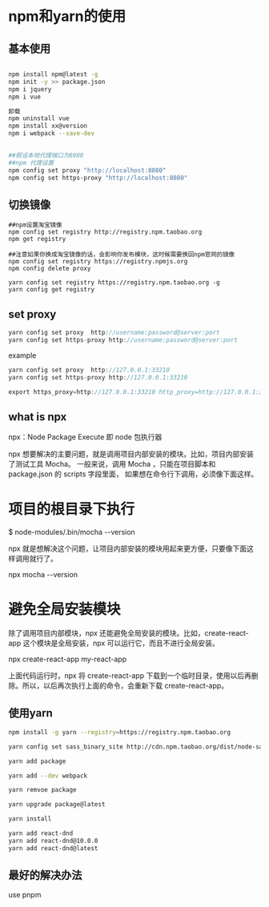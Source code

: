 # npm和yarn的使用

## 基本使用

```bash

npm install npm@latest -g
npm init -y >> package.json
npm i jquery
npm i vue

卸载
npm uninstall vue 
npm install xx@version
npm i webpack --save-dev
 
```

```bash
##假设本地代理端口为8080
##npm 代理设置
npm config set proxy "http://localhost:8080"
npm config set https-proxy "http://localhost:8080"
```

## 切换镜像

```tsx
##npm设置淘宝镜像
npm config set registry http://registry.npm.taobao.org
npm get registry 

##注意如果你换成淘宝镜像的话，会影响你发布模块，这时候需要换回npm官网的镜像
npm config set registry https://registry.npmjs.org
npm config delete proxy

yarn config set registry https://registry.npm.taobao.org -g
yarn config get registry
```

## set proxy

```java
yarn config set proxy  http://username:password@server:port
yarn config set https-proxy http://username:password@server:port
```

example

```java
yarn config set proxy  http://127.0.0.1:33210
yarn config set https-proxy http://127.0.0.1:33210
```

```java
export https_proxy=http://127.0.0.1:33210 http_proxy=http://127.0.0.1:33210 all_proxy=socks5://127.0.0.1:33211
```

## what is npx

npx：Node Package Execute 即 node 包执行器

npx 想要解决的主要问题，就是调用项目内部安装的模块。比如，项目内部安装了测试工具 Mocha。
一般来说，调用 Mocha ，只能在项目脚本和 package.json 的 scripts 字段里面， 如果想在命令行下调用，必须像下面这样。

# 项目的根目录下执行
$ node-modules/.bin/mocha --version

npx 就是想解决这个问题，让项目内部安装的模块用起来更方便，只要像下面这样调用就行了。

npx mocha --version

# 避免全局安装模块

除了调用项目内部模块，npx 还能避免全局安装的模块。比如，create-react-app 这个模块是全局安装，npx 可以运行它，而且不进行全局安装。

npx create-react-app my-react-app

上面代码运行时，npx 将 create-react-app 下载到一个临时目录，使用以后再删除。所以，以后再次执行上面的命令，会重新下载 create-react-app。

## 使用yarn

```bash
npm install -g yarn --registry=https://registry.npm.taobao.org

yarn config set sass_binary_site http://cdn.npm.taobao.org/dist/node-sass -g

yarn add package

yarn add --dev webpack

yarn remvoe package

yarn upgrade package@latest

yarn install

yarn add react-dnd
yarn add react-dnd@10.0.0
yarn add react-dnd@latest

```

## 最好的解决办法

use pnpm